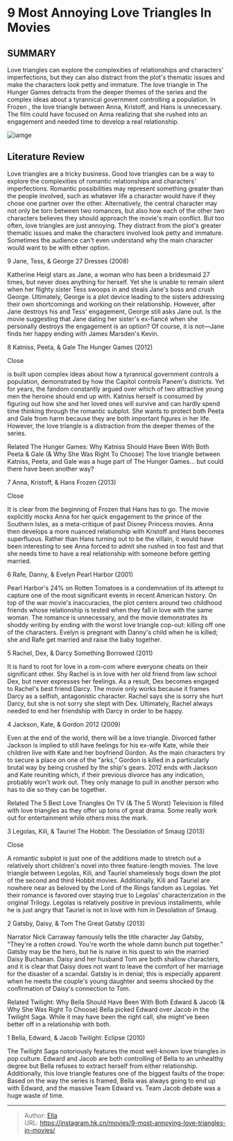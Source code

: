 # 9 Most Annoying Love Triangles In Movies


## SUMMARY 


 Love triangles can explore the complexities of relationships and characters&#39; imperfections, but they can also distract from the plot&#39;s thematic issues and make the characters look petty and immature. 
 The love triangle in 
The Hunger Games
 detracts from the deeper themes of the series and the complex ideas about a tyrannical government controlling a population. 
 In 
Frozen
, the love triangle between Anna, Kristoff, and Hans is unnecessary. The film could have focused on Anna realizing that she rushed into an engagement and needed time to develop a real relationship. 

![iamge](https://static1.srcdn.com/wordpress/wp-content/uploads/2023/11/twilight-eclipse.jpg)

## Literature Review



Love triangles are a tricky business. Good love triangles can be a way to explore the complexities of romantic relationships and characters&#39; imperfections. Romantic possibilities may represent something greater than the people involved, such as whatever life a character would have if they chose one partner over the other. Alternatively, the central character may not only be torn between two romances, but also how each of the other two characters believes they should approach the movie&#39;s main conflict.
But too often, love triangles are just annoying. They distract from the plot&#39;s greater thematic issues and make the characters involved look petty and immature. Sometimes the audience can&#39;t even understand why the main character would want to be with either option.









 








 9  Jane, Tess, &amp; George 
27 Dresses (2008)
        

Katherine Heigl stars as Jane, a woman who has been a bridesmaid 27 times, but never does anything for herself. Yet she is unable to remain silent when her flighty sister Tess swoops in and steals Jane&#39;s boss and crush George. Ultimately, George is a plot device leading to the sisters addressing their own shortcomings and working on their relationship. However, after Jane destroys his and Tess&#39; engagement, George still asks Jane out. Is the movie suggesting that Jane dating her sister&#39;s ex-fiancé when she personally destroys the engagement is an option? Of course, it is not—Jane finds her happy ending with James Marsden&#39;s Kevin.





 8  Katniss, Peeta, &amp; Gale 
The Hunger Games (2012)


Close







is built upon complex ideas about how a tyrannical government controls a population, demonstrated by how the Capitol controls Panem&#39;s districts. Yet for years, the fandom constantly argued over which of two attractive young men the heroine should end up with. Katniss herself is consumed by figuring out how she and her loved ones will survive and can hardly spend time thinking through the romantic subplot. She wants to protect both Peeta and Gale from harm because they are both important figures in her life. However, the love triangle is a distraction from the deeper themes of the series.
            
Related
 The Hunger Games: Why Katniss Should Have Been With Both Peeta &amp; Gale (&amp; Why She Was Right To Choose) 
The love triangle between Katniss, Peeta, and Gale was a huge part of The Hunger Games... but could there have been another way?









 7  Anna, Kristoff, &amp; Hans 
Frozen (2013)


Close







It is clear from the beginning of Frozen that Hans has to go. The movie explicitly mocks Anna for her quick engagement to the prince of the Southern Isles, as a meta-critique of past Disney Princess movies. Anna then develops a more nuanced relationship with Kristoff and Hans becomes superfluous. Rather than Hans turning out to be the villain, it would have been interesting to see Anna forced to admit she rushed in too fast and that she needs time to have a real relationship with someone before getting married.





 6  Rafe, Danny, &amp; Evelyn 
Pearl Harbor (2001)
        

Pearl Harbor&#39;s 24% on Rotten Tomatoes is a condemnation of its attempt to capture one of the most significant events in recent American history. On top of the war movie&#39;s inaccuracies, the plot centers around two childhood friends whose relationship is tested when they fall in love with the same woman. The romance is unnecessary, and the movie demonstrates its shoddy writing by ending with the worst love triangle cop-out: killing off one of the characters. Evelyn is pregnant with Danny&#39;s child when he is killed; she and Rafe get married and raise the baby together.





 5  Rachel, Dex, &amp; Darcy 
Something Borrowed (2011)
        

It is hard to root for love in a rom-com where everyone cheats on their significant other. Shy Rachel is in love with her old friend from law school Dex, but never expresses her feelings. As a result, Dex becomes engaged to Rachel&#39;s best friend Darcy. The movie only works because it frames Darcy as a selfish, antagonistic character. Rachel says she is sorry she hurt Darcy, but she is not sorry she slept with Dex. Ultimately, Rachel always needed to end her friendship with Darcy in order to be happy.





 4  Jackson, Kate, &amp; Gordon 
2012 (2009)
        

Even at the end of the world, there will be a love triangle. Divorced father Jackson is implied to still have feelings for his ex-wife Kate, while their children live with Kate and her boyfriend Gordon. As the main characters try to secure a place on one of the &#34;arks,&#34; Gordon is killed in a particularly brutal way by being crushed by the ship&#39;s gears. 2012 ends with Jackson and Kate reuniting which, if their previous divorce has any indication, probably won&#39;t work out. They only manage to pull in another person who has to die so they can be together.
            
Related
 The 5 Best Love Triangles On TV (&amp; The 5 Worst) 
Television is filled with love triangles as they offer up tons of great drama. Some really work out for entertainment while others miss the mark.









 3  Legolas, Kili, &amp; Tauriel 
The Hobbit: The Desolation of Smaug (2013)


Close







A romantic subplot is just one of the additions made to stretch out a relatively short children&#39;s novel into three feature-length movies. The love triangle between Legolas, Kili, and Tauriel shamelessly bogs down the plot of the second and third Hobbit movies. Additionally, Kili and Tauriel are nowhere near as beloved by the Lord of the Rings fandom as Legolas. Yet their romance is favored over staying true to Legolas&#39; characterization in the original Trilogy. Legolas is relatively positive in previous installments, while he is just angry that Tauriel is not in love with him in Desolation of Smaug.





 2  Gatsby, Daisy, &amp; Tom 
The Great Gatsby (2013)
        

Narrator Nick Carraway famously tells the title character Jay Gatsby, &#34;They&#39;re a rotten crowd. You&#39;re worth the whole damn bunch put together.&#34; Gatsby may be the hero, but he is naive in his quest to win the married Daisy Buchanan. Daisy and her husband Tom are both shallow characters, and it is clear that Daisy does not want to leave the comfort of her marriage for the disaster of a scandal. Gatsby is in denial; this is especially apparent when he meets the couple&#39;s young daughter and seems shocked by the confirmation of Daisy&#39;s connection to Tom.
            
Related
 Twilight: Why Bella Should Have Been With Both Edward &amp; Jacob (&amp; Why She Was Right To Choose) 
Bella picked Edward over Jacob in the Twilight Saga. While it may have been the right call, she might&#39;ve been better off in a relationship with both.









 1  Bella, Edward, &amp; Jacob 
Twilight: Eclipse (2010)
        

The Twilight Saga notoriously features the most well-known love triangles in pop culture. Edward and Jacob are both controlling of Bella to an unhealthy degree but Bella refuses to extract herself from either relationship. Additionally, this love triangle features one of the biggest faults of the trope: Based on the way the series is framed, Bella was always going to end up with Edward, and the massive Team Edward vs. Team Jacob debate was a huge waste of time. 

---

> Author: [Ella](https://instagram.hk.cn/)  
> URL: https://instagram.hk.cn/movies/9-most-annoying-love-triangles-in-movies/  

